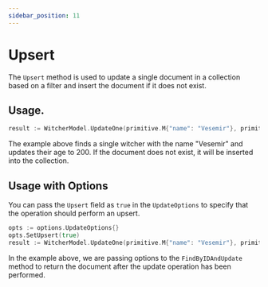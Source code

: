 ```yaml
---
sidebar_position: 11
---
```


# Upsert

The `Upsert` method is used to update a single document in a collection based on a filter and insert the document if it does not exist.

## Usage.

```go
result := WitcherModel.UpdateOne(primitive.M{"name": "Vesemir"}, primitive.M{"age": 200}).Upsert().Exec().(*mongo.UpdateResult)
```

The example above finds a single witcher with the name "Vesemir" and updates their age to 200. If the document does not exist, it will be inserted into the collection.

## Usage with Options

You can pass the `Upsert` field as `true` in the `UpdateOptions` to specify that the operation should perform an upsert.

```go
opts := options.UpdateOptions{}
opts.SetUpsert(true)
result := WitcherModel.UpdateOne(primitive.M{"name": "Vesemir"}, primitive.M{"age": 200}, &opts).Exec().(*mongo.UpdateResult)
```

In the example above, we are passing options to the `FindByIDAndUpdate` method to return the document after the update operation has been performed.
